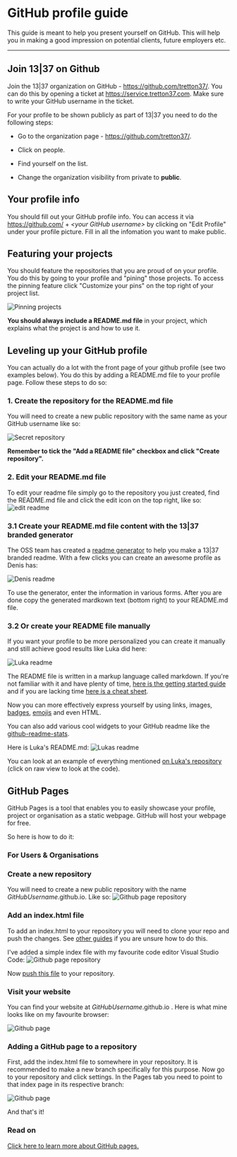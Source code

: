 # GitHub profile guide

This guide is meant to help you present yourself on GitHub. This will help you in making a good impression on potential clients, future employers etc.

---

## Join 13|37 on Github

Join the 13|37 organization on GitHub - https://github.com/tretton37/.
You can do this by opening a ticket at https://service.tretton37.com. Make sure to write your GitHub username in the ticket.

For your profile to be shown publicly as part of 13|37 you need to
do the following steps:

-   Go to the organization page - https://github.com/tretton37/.

-   Click on people.

-   Find yourself on the list.

-   Change the organization visibility from private to **public**.

## Your profile info

You should fill out your GitHub profile info. You can access it via https://github.com/ + *\<your GitHub
username\>* by clicking on "Edit Profile" under your profile picture. Fill in all the infomation you want to make public.

## Featuring your projects

You should feature the repositories that you are proud of on your profile. You
do this by going to your profile and "pining" those projects. To access the pinning feature click "Customize your pins" on the top right of your project list.

![Pinning projects](../img/PinningProjects.png)

**You should always include a README.md file** in your project, which explains
what the project is and how to use it.

## Leveling up your GitHub profile

You can actually do a lot with the front page of your github profile (see two examples below). You do this by adding a README.md file to your profile page. Follow these steps to do so:

### 1. Create the repository for the README.md file

You will need to create a new public repository with the same name as your
GitHub username like so:

![Secret repository](../img/secret.png)

**Remember to tick the "Add a README file" checkbox and click "Create repository".**
### 2. Edit your README.md file
To edit your readme file simply go to the repository you just created, find the README.md file and click the edit icon on the top right, like so:
![edit readme](../img/editReadme.png)

### 3.1 Create your README.md file content with the 13|37 branded generator
The OSS team has created a [readme generator](https://oss-tools.1337.services/readmemaker/index.html) to help you make a 13|37 branded readme. With a few clicks you can create an awesome profile as Denis has:

![Denis readme](../img/DenisGithubProfile.png)

To use the generator, enter the information in various forms. After you are done copy the generated mardkown text (bottom right) to your README.md file.

### 3.2 Or create your README file manually

If you want your profile to be more personalized you can create it manually and still achieve good results like Luka did here:

![Luka readme](../img/luka.png)

The README file is written in a markup language called markdown. If you're not familiar with it and have plenty of time, [here is the getting started
guide](https://www.markdownguide.org/getting-started/) and if you are lacking time [here is a cheat sheet](https://www.markdownguide.org/cheat-sheet/).

Now you can more effectively express yourself by using links, images, [badges](https://dev.to/envoy_/150-badges-for-github-pnk), 
[emojis](https://gist.github.com/rxaviers/7360908) and even HTML. 

You can also add various cool widgets to your GitHub readme like the
[github-readme-stats](https://github.com/anuraghazra/github-readme-stats).

Here is Luka's README.md:
![Lukas readme](../img/myReadme.png)

You can look at an example of everything mentioned [on Luka's repository](https://github.com/DoubleL222/Doublel222) (click on raw view to look
at the code).


## GitHub Pages

GitHub Pages is a tool that enables you to easily showcase your profile, project or organisation as a static webpage. GitHub will host your webpage for free.

So here is how to do it:

### For Users & Organisations

### Create a new repository

You will need to create a new public repository with the name *GitHubUsername*.github.io. Like so:
![Github page repository](../img/githubPageRepository.png)

### Add an index.html file

To add an index.html to your repository you will need to clone your repo and push the changes. See [other guides](https://docs.github.com/en/repositories/creating-and-managing-repositories/cloning-a-repository) if you are unsure how to do this.

I've added a simple index file with my favourite code editor Visual Studio Code:
![Github page repository](../img/simpleIndexFile.png)

Now [push this file](https://docs.github.com/en/repositories/working-with-files/managing-files/adding-a-file-to-a-repository) to your repository.

### Visit your website

You can find your website at *GitHubUsername*.github.io . Here is what mine looks like on my favourite browser:

![Github page](../img/website.png)


### Adding a GitHub page to a repository

First, add the index.html file to somewhere in your repository. It is recommended to make a new branch specifically for this purpose.
Now go to your repository and click settings. In the Pages tab you need to point to that index page in its respective branch:

![Github page](../img/githubRepository.png)

And that's it!

### Read on

[Click here to learn more about GitHub pages.](https://docs.github.com/en/pages/getting-started-with-github-pages/about-github-pages)
